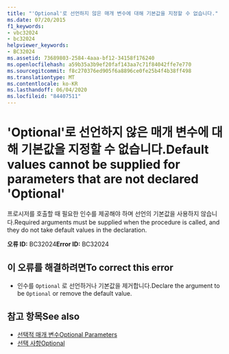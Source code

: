 ```yaml
---
title: "'Optional'로 선언하지 않은 매개 변수에 대해 기본값을 지정할 수 없습니다."
ms.date: 07/20/2015
f1_keywords:
- vbc32024
- bc32024
helpviewer_keywords:
- BC32024
ms.assetid: 73689803-2584-4aaa-bf12-34158f176240
ms.openlocfilehash: a59b35a3b9ef20faf143aa7c71f84042ffe7e770
ms.sourcegitcommit: f8c270376ed905f6a8896ce0fe25b4f4b38ff498
ms.translationtype: MT
ms.contentlocale: ko-KR
ms.lasthandoff: 06/04/2020
ms.locfileid: "84407511"
---
```

# <a name="default-values-cannot-be-supplied-for-parameters-that-are-not-declared-optional"></a><span data-ttu-id="5d98e-102">'Optional'로 선언하지 않은 매개 변수에 대해 기본값을 지정할 수 없습니다.</span><span class="sxs-lookup"><span data-stu-id="5d98e-102">Default values cannot be supplied for parameters that are not declared 'Optional'</span></span>
<span data-ttu-id="5d98e-103">프로시저를 호출할 때 필요한 인수를 제공해야 하며 선언의 기본값을 사용하지 않습니다.</span><span class="sxs-lookup"><span data-stu-id="5d98e-103">Required arguments must be supplied when the procedure is called, and they do not take default values in the declaration.</span></span>  
  
 <span data-ttu-id="5d98e-104">**오류 ID:** BC32024</span><span class="sxs-lookup"><span data-stu-id="5d98e-104">**Error ID:** BC32024</span></span>  
  
## <a name="to-correct-this-error"></a><span data-ttu-id="5d98e-105">이 오류를 해결하려면</span><span class="sxs-lookup"><span data-stu-id="5d98e-105">To correct this error</span></span>  
  
- <span data-ttu-id="5d98e-106">인수를 `Optional` 로 선언하거나 기본값을 제거합니다.</span><span class="sxs-lookup"><span data-stu-id="5d98e-106">Declare the argument to be `Optional` or remove the default value.</span></span>  
  
## <a name="see-also"></a><span data-ttu-id="5d98e-107">참고 항목</span><span class="sxs-lookup"><span data-stu-id="5d98e-107">See also</span></span>

- [<span data-ttu-id="5d98e-108">선택적 매개 변수</span><span class="sxs-lookup"><span data-stu-id="5d98e-108">Optional Parameters</span></span>](../programming-guide/language-features/procedures/optional-parameters.md)
- [<span data-ttu-id="5d98e-109">선택 사항</span><span class="sxs-lookup"><span data-stu-id="5d98e-109">Optional</span></span>](../language-reference/modifiers/optional.md)
